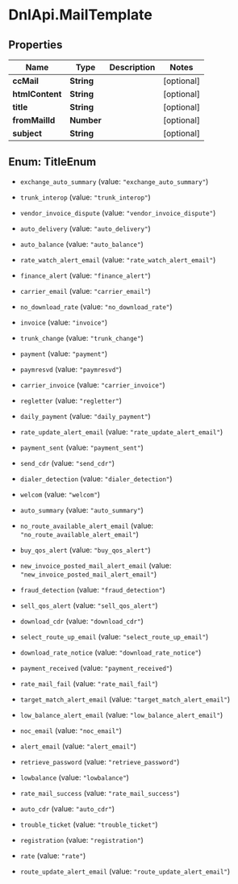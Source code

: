 # DnlApi.MailTemplate

## Properties
Name | Type | Description | Notes
------------ | ------------- | ------------- | -------------
**ccMail** | **String** |  | [optional] 
**htmlContent** | **String** |  | [optional] 
**title** | **String** |  | [optional] 
**fromMailId** | **Number** |  | [optional] 
**subject** | **String** |  | [optional] 


<a name="TitleEnum"></a>
## Enum: TitleEnum


* `exchange_auto_summary` (value: `"exchange_auto_summary"`)

* `trunk_interop` (value: `"trunk_interop"`)

* `vendor_invoice_dispute` (value: `"vendor_invoice_dispute"`)

* `auto_delivery` (value: `"auto_delivery"`)

* `auto_balance` (value: `"auto_balance"`)

* `rate_watch_alert_email` (value: `"rate_watch_alert_email"`)

* `finance_alert` (value: `"finance_alert"`)

* `carrier_email` (value: `"carrier_email"`)

* `no_download_rate` (value: `"no_download_rate"`)

* `invoice` (value: `"invoice"`)

* `trunk_change` (value: `"trunk_change"`)

* `payment` (value: `"payment"`)

* `paymresvd` (value: `"paymresvd"`)

* `carrier_invoice` (value: `"carrier_invoice"`)

* `regletter` (value: `"regletter"`)

* `daily_payment` (value: `"daily_payment"`)

* `rate_update_alert_email` (value: `"rate_update_alert_email"`)

* `payment_sent` (value: `"payment_sent"`)

* `send_cdr` (value: `"send_cdr"`)

* `dialer_detection` (value: `"dialer_detection"`)

* `welcom` (value: `"welcom"`)

* `auto_summary` (value: `"auto_summary"`)

* `no_route_available_alert_email` (value: `"no_route_available_alert_email"`)

* `buy_qos_alert` (value: `"buy_qos_alert"`)

* `new_invoice_posted_mail_alert_email` (value: `"new_invoice_posted_mail_alert_email"`)

* `fraud_detection` (value: `"fraud_detection"`)

* `sell_qos_alert` (value: `"sell_qos_alert"`)

* `download_cdr` (value: `"download_cdr"`)

* `select_route_up_email` (value: `"select_route_up_email"`)

* `download_rate_notice` (value: `"download_rate_notice"`)

* `payment_received` (value: `"payment_received"`)

* `rate_mail_fail` (value: `"rate_mail_fail"`)

* `target_match_alert_email` (value: `"target_match_alert_email"`)

* `low_balance_alert_email` (value: `"low_balance_alert_email"`)

* `noc_email` (value: `"noc_email"`)

* `alert_email` (value: `"alert_email"`)

* `retrieve_password` (value: `"retrieve_password"`)

* `lowbalance` (value: `"lowbalance"`)

* `rate_mail_success` (value: `"rate_mail_success"`)

* `auto_cdr` (value: `"auto_cdr"`)

* `trouble_ticket` (value: `"trouble_ticket"`)

* `registration` (value: `"registration"`)

* `rate` (value: `"rate"`)

* `route_update_alert_email` (value: `"route_update_alert_email"`)




